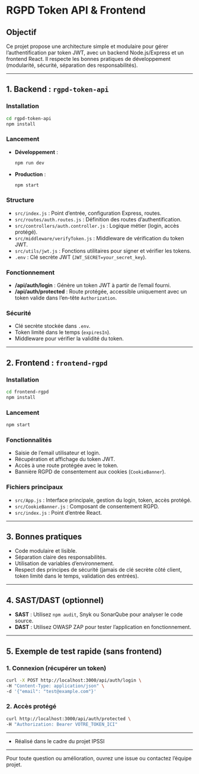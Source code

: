 # RGPD Token API & Frontend

## Objectif
Ce projet propose une architecture simple et modulaire pour gérer l’authentification par token JWT, avec un backend Node.js/Express et un frontend React. Il respecte les bonnes pratiques de développement (modularité, sécurité, séparation des responsabilités).

---

## 1. Backend : `rgpd-token-api`

### Installation
```sh
cd rgpd-token-api
npm install
```

### Lancement
- **Développement** :
  ```sh
  npm run dev
  ```
- **Production** :
  ```sh
  npm start
  ```

### Structure
- `src/index.js` : Point d’entrée, configuration Express, routes.
- `src/routes/auth.routes.js` : Définition des routes d’authentification.
- `src/controllers/auth.controller.js` : Logique métier (login, accès protégé).
- `src/middleware/verifyToken.js` : Middleware de vérification du token JWT.
- `src/utils/jwt.js` : Fonctions utilitaires pour signer et vérifier les tokens.
- `.env` : Clé secrète JWT (`JWT_SECRET=your_secret_key`).

### Fonctionnement
- **/api/auth/login** : Génère un token JWT à partir de l’email fourni.
- **/api/auth/protected** : Route protégée, accessible uniquement avec un token valide dans l’en-tête `Authorization`.

### Sécurité
- Clé secrète stockée dans `.env`.
- Token limité dans le temps (`expiresIn`).
- Middleware pour vérifier la validité du token.

---

## 2. Frontend : `frontend-rgpd`

### Installation
```sh
cd frontend-rgpd
npm install
```

### Lancement
```sh
npm start
```

### Fonctionnalités
- Saisie de l’email utilisateur et login.
- Récupération et affichage du token JWT.
- Accès à une route protégée avec le token.
- Bannière RGPD de consentement aux cookies (`CookieBanner`).

### Fichiers principaux
- `src/App.js` : Interface principale, gestion du login, token, accès protégé.
- `src/CookieBanner.js` : Composant de consentement RGPD.
- `src/index.js` : Point d’entrée React.

---

## 3. Bonnes pratiques
- Code modulaire et lisible.
- Séparation claire des responsabilités.
- Utilisation de variables d’environnement.
- Respect des principes de sécurité (jamais de clé secrète côté client, token limité dans le temps, validation des entrées).

---

## 4. SAST/DAST (optionnel)
- **SAST** : Utilisez `npm audit`, Snyk ou SonarQube pour analyser le code source.
- **DAST** : Utilisez OWASP ZAP pour tester l’application en fonctionnement.

---

## 5. Exemple de test rapide (sans frontend)

### 1. Connexion (récupérer un token)
```sh
curl -X POST http://localhost:3000/api/auth/login \
-H "Content-Type: application/json" \
-d '{"email": "test@example.com"}'
```

### 2. Accès protégé
```sh
curl http://localhost:3000/api/auth/protected \
-H "Authorization: Bearer VOTRE_TOKEN_ICI"
```

---

- Réalisé dans le cadre du projet IPSSI

---

Pour toute question ou amélioration, ouvrez une issue ou contactez l’équipe projet.
